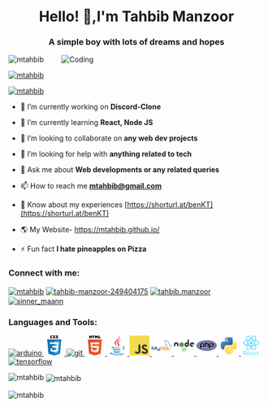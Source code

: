 
<h1 align="center">Hello! 👋,I'm Tahbib Manzoor</h1>
<h3 align="center">A simple boy with lots of dreams and hopes</h3>
<img align="right" alt="Coding" width="400" src="https://camo.githubusercontent.com/10b2d4e80487e1d9cd086ce8619e15740a1bd22c6462f6be13df93ee684deb7b/68747470733a2f2f616e616c7974696373696e6469616d61672e636f6d2f77702d636f6e74656e742f75706c6f6164732f323031382f31322f646576656c6f7065722d6472696262626c652e676966">
<p align="left"> <img src="https://komarev.com/ghpvc/?username=mtahbib&label=Profile%20views&color=0e75b6&style=flat" alt="mtahbib" /> </p>

<p align="left"> <a href="https://github.com/ryo-ma/github-profile-trophy"><img src="https://github-profile-trophy.vercel.app/?username=mtahbib" alt="mtahbib" /></a> </p>

<p align="left"> <a href="https://twitter.com/mtahbib" target="blank"><img src="https://img.shields.io/twitter/follow/mtahbib?logo=twitter&style=for-the-badge" alt="mtahbib" /></a> </p>

- 🔭 I’m currently working on **Discord-Clone**

- 🌱 I’m currently learning **React, Node JS**

- 👯 I’m looking to collaborate on **any web dev projects**

- 🤝 I’m looking for help with **anything related to tech**

- 💬 Ask me about **Web developments or any related queries**

- 📫 How to reach me **mtahbib@gmail.com**

- 📄 Know about my experiences [https://shorturl.at/benKT](https://shorturl.at/benKT)

- 🌎 My Website- https://mtahbib.github.io/

- ⚡ Fun fact **I hate pineapples on Pizza**

<h3 align="left">Connect with me:</h3>
<p align="left">
<a href="https://twitter.com/mtahbib" target="blank"><img align="center" src="https://raw.githubusercontent.com/rahuldkjain/github-profile-readme-generator/master/src/images/icons/Social/twitter.svg" alt="mtahbib" height="30" width="40" /></a>
<a href="https://linkedin.com/in/tahbib-manzoor-249404175" target="blank"><img align="center" src="https://raw.githubusercontent.com/rahuldkjain/github-profile-readme-generator/master/src/images/icons/Social/linked-in-alt.svg" alt="tahbib-manzoor-249404175" height="30" width="40" /></a>
<a href="https://fb.com/tahbib.manzoor" target="blank"><img align="center" src="https://raw.githubusercontent.com/rahuldkjain/github-profile-readme-generator/master/src/images/icons/Social/facebook.svg" alt="tahbib.manzoor" height="30" width="40" /></a>
<a href="https://instagram.com/sinner_maann" target="blank"><img align="center" src="https://raw.githubusercontent.com/rahuldkjain/github-profile-readme-generator/master/src/images/icons/Social/instagram.svg" alt="sinner_maann" height="30" width="40" /></a>
</p>

<h3 align="left">Languages and Tools:</h3>
<p align="left"> <a href="https://www.arduino.cc/" target="_blank" rel="noreferrer"> <img src="https://cdn.worldvectorlogo.com/logos/arduino-1.svg" alt="arduino" width="40" height="40"/> </a> <a href="https://www.w3schools.com/css/" target="_blank" rel="noreferrer"> <img src="https://raw.githubusercontent.com/devicons/devicon/master/icons/css3/css3-original-wordmark.svg" alt="css3" width="40" height="40"/> </a> <a href="https://git-scm.com/" target="_blank" rel="noreferrer"> <img src="https://www.vectorlogo.zone/logos/git-scm/git-scm-icon.svg" alt="git" width="40" height="40"/> </a> <a href="https://www.w3.org/html/" target="_blank" rel="noreferrer"> <img src="https://raw.githubusercontent.com/devicons/devicon/master/icons/html5/html5-original-wordmark.svg" alt="html5" width="40" height="40"/> </a> <a href="https://www.java.com" target="_blank" rel="noreferrer"> <img src="https://raw.githubusercontent.com/devicons/devicon/master/icons/java/java-original.svg" alt="java" width="40" height="40"/> </a> <a href="https://developer.mozilla.org/en-US/docs/Web/JavaScript" target="_blank" rel="noreferrer"> <img src="https://raw.githubusercontent.com/devicons/devicon/master/icons/javascript/javascript-original.svg" alt="javascript" width="40" height="40"/> </a> <a href="https://www.mysql.com/" target="_blank" rel="noreferrer"> <img src="https://raw.githubusercontent.com/devicons/devicon/master/icons/mysql/mysql-original-wordmark.svg" alt="mysql" width="40" height="40"/> </a> <a href="https://nodejs.org" target="_blank" rel="noreferrer"> <img src="https://raw.githubusercontent.com/devicons/devicon/master/icons/nodejs/nodejs-original-wordmark.svg" alt="nodejs" width="40" height="40"/> </a> <a href="https://www.php.net" target="_blank" rel="noreferrer"> <img src="https://raw.githubusercontent.com/devicons/devicon/master/icons/php/php-original.svg" alt="php" width="40" height="40"/> </a> <a href="https://www.python.org" target="_blank" rel="noreferrer"> <img src="https://raw.githubusercontent.com/devicons/devicon/master/icons/python/python-original.svg" alt="python" width="40" height="40"/> </a> <a href="https://reactjs.org/" target="_blank" rel="noreferrer"> <img src="https://raw.githubusercontent.com/devicons/devicon/master/icons/react/react-original-wordmark.svg" alt="react" width="40" height="40"/> </a> <a href="https://www.tensorflow.org" target="_blank" rel="noreferrer"> <img src="https://www.vectorlogo.zone/logos/tensorflow/tensorflow-icon.svg" alt="tensorflow" width="40" height="40"/> </a> </p>

<p><img align="left" src="https://github-readme-stats.vercel.app/api/top-langs?username=mtahbib&show_icons=true&locale=en&layout=compact" alt="mtahbib" /></p>

<p>&nbsp;<img align="center" src="https://github-readme-stats.vercel.app/api?username=mtahbib&show_icons=true&locale=en" alt="mtahbib" /></p>

<p><img align="center" src="https://github-readme-streak-stats.herokuapp.com/?user=mtahbib&" alt="mtahbib" /></p>
